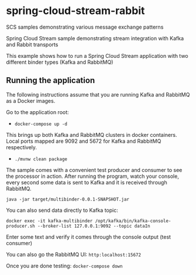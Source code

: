 # spring-cloud-stream-rabbit
SCS samples demonstrating various message exchange patterns

Spring Cloud Stream sample demonstrating stream integration with Kafka and Rabbit transports

This example shows how to run a Spring Cloud Stream application with two different binder types (Kafka and RabbitMQ)

## Running the application

The following instructions assume that you are running Kafka and RabbitMQ as a Docker images.

Go to the application root:

* `docker-compose up -d`

This brings up both Kafka and RabbitMQ clusters in docker containers.
Local ports mapped are 9092 and 5672 for Kafka and RabbitMQ respectively.

* `./mvnw clean package`

The sample comes with a convenient test producer and consumer to see the processor in action.
After running the program, watch your console, every second some data is sent to Kafka and it is received through RabbitMQ.

```
java -jar target/multibinder-0.0.1-SNAPSHOT.jar
```

You can also send data directly to Kafka topic:

`docker exec -it kafka-multibinder /opt/kafka/bin/kafka-console-producer.sh --broker-list 127.0.0.1:9092 --topic dataIn`

Enter some text and verify it comes through the console output (test consumer)

You can also go the RabbitMQ UI: `http:localhost:15672`

Once you are done testing: `docker-compose down`
